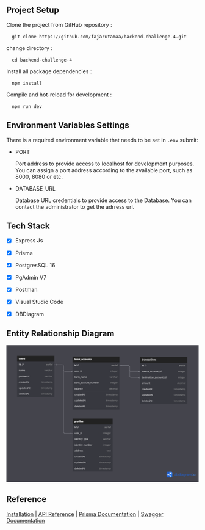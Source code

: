 ## Project Setup
Clone the project from GitHub repository :

      git clone https://github.com/fajarutamaa/backend-challenge-4.git
      
change directory :

      cd backend-challenge-4

Install all package dependencies :

      npm install

Compile and hot-reload for development :

      npm run dev

## Environment Variables Settings

There is a required environment variable that needs to be set in `.env`
submit:

- PORT
  
  Port address to provide access to localhost for development purposes. You can assign a port address according to the        available port, such as 8000, 8080 or etc.
  
- DATABASE_URL
  
  Database URL credentials to provide access to the Database. You can contact the administrator to get the adrress url.

## Tech Stack
- [x] Express Js
- [x] Prisma
- [x] PostgresSQL 16
- [x] PgAdmin V7
- [x] Postman
- [x] Visual Studio Code
- [x] DBDiagram


## Entity Relationship Diagram
![App Screenshot](erd_challenge4.png)
      
## Reference
[Installation](https://www.npmjs.com/package/express) | [API Reference](https://expressjs.com/en/4x/api.html#app) | [Prisma Documentation](https://www.prisma.io/docs/concepts/overview/what-is-prisma) | [Swagger Documentation](https://swagger.io/)

